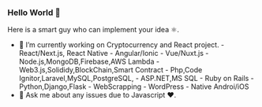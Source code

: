 ### Hello World 👋
Here is a smart guy who can implement your idea ⚛️.

- 🔭 I’m currently working on Cryptocurrency and React project.
      - React/Next.js, React Native
      - Angular/Ionic
      - Vue/Nuxt.js
      - Node.js,MongoDB,Firebase,AWS Lambda
      - Web3.js,Solididy,BlockChain,Smart Contract
      - Php,Code Ignitor,Laravel,MySQL,PostgreSQL,
      - ASP.NET,MS SQL
      - Ruby on Rails
      - Python,Django,Flask
      - WebScrapping
      - WordPress
      - Native Androi/iOS
- 💬 Ask me about any issues due to Javascript ❤️.
